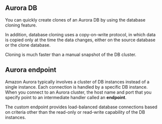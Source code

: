 ## Aurora DB
You can quickly create clones of an Aurora DB by using the database cloning feature. 

In addition, database cloning uses a copy-on-write protocol, in which data is copied only at the time the data changes, either on the source database or the clone database. 

Cloning is much faster than a manual snapshot of the DB cluster.

## Aurora endpoint
Amazon Aurora typically involves a cluster of DB instances instead of a single instance. Each connection is handled by a specific DB instance. When you connect to an Aurora cluster, the host name and port that you specify point to an intermediate handler called an **endpoint**. 

The custom endpoint provides load-balanced database connections based on criteria other than the read-only or read-write capability of the DB instances.
